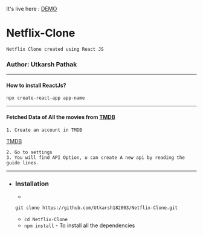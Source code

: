 It's live here : [DEMO](https://freeflix-react.netlify.app/)
# Netflix-Clone
    Netflix Clone created using React JS






<h3>Author: Utkarsh Pathak</h3>


        
        
***
#### How to install ReactJs?

``` npx create-react-app app-name ```
***
#### Fetched Data of All the movies from [TMDB](https://www.themoviedb.org/)
    1. Create an account in TMDB
[TMDB](https://www.themoviedb.org/)

    2. Go to settings
    3. You will find API Option, u can create A new api by reading the guide lines.
***
* ### Installation

    *
     ```
     git clone https://github.com/Utkarsh182003/Netflix-Clone.git
    ```
    *  ```cd Netflix-Clone```
    * ``` npm install ``` - To install all the dependencies
